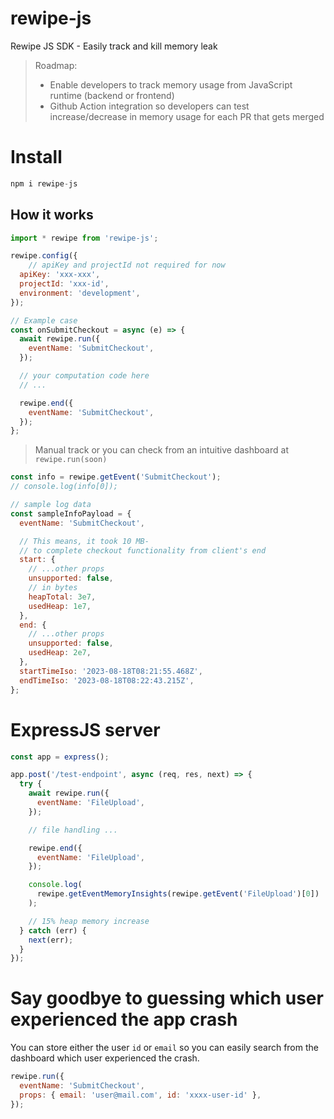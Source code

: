 # rewipe-js

Rewipe JS SDK - Easily track and kill memory leak

> Roadmap:
>
> - Enable developers to track memory usage from JavaScript runtime (backend or frontend)
> - Github Action integration so developers can test increase/decrease in memory usage for each PR that gets merged

# Install

```js
npm i rewipe-js
```

## How it works

```js
import * rewipe from 'rewipe-js';

rewipe.config({
    // apiKey and projectId not required for now
  apiKey: 'xxx-xxx',
  projectId: 'xxx-id',
  environment: 'development',
});

```

```js
// Example case
const onSubmitCheckout = async (e) => {
  await rewipe.run({
    eventName: 'SubmitCheckout',
  });

  // your computation code here
  // ...

  rewipe.end({
    eventName: 'SubmitCheckout',
  });
};
```

> Manual track or you can check from an intuitive dashboard at `rewipe.run(soon)`

```js
const info = rewipe.getEvent('SubmitCheckout');
// console.log(info[0]);

// sample log data
const sampleInfoPayload = {
  eventName: 'SubmitCheckout',

  // This means, it took 10 MB-
  // to complete checkout functionality from client's end
  start: {
    // ...other props
    unsupported: false,
    // in bytes
    heapTotal: 3e7,
    usedHeap: 1e7,
  },
  end: {
    // ...other props
    unsupported: false,
    usedHeap: 2e7,
  },
  startTimeIso: '2023-08-18T08:21:55.468Z',
  endTimeIso: '2023-08-18T08:22:43.215Z',
};
```

# ExpressJS server

```js
const app = express();

app.post('/test-endpoint', async (req, res, next) => {
  try {
    await rewipe.run({
      eventName: 'FileUpload',
    });

    // file handling ...

    rewipe.end({
      eventName: 'FileUpload',
    });

    console.log(
      rewipe.getEventMemoryInsights(rewipe.getEvent('FileUpload')[0])
    );

    // 15% heap memory increase
  } catch (err) {
    next(err);
  }
});
```

# Say goodbye to guessing which user experienced the app crash

You can store either the user `id` or `email` so you can easily search from the dashboard which user experienced the crash.

```js
rewipe.run({
  eventName: 'SubmitCheckout',
  props: { email: 'user@mail.com', id: 'xxxx-user-id' },
});
```
